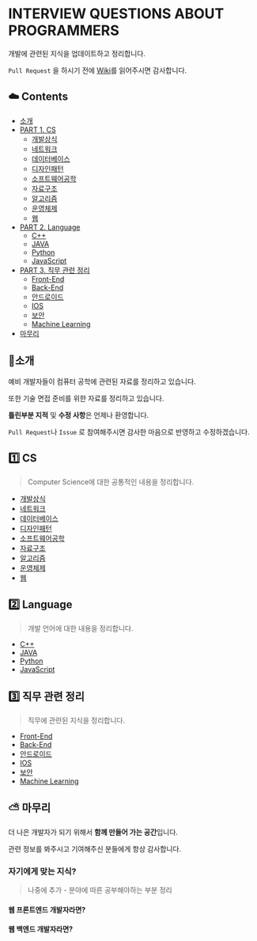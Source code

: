 # INTERVIEW QUESTIONS ABOUT PROGRAMMERS
개발에 관련된 지식을 업데이트하고 정리합니다.



`Pull Request` 을 하시기 전에 [Wiki](https://github.com/KNU-CS-Study/Tech-Interview/wiki)를 읽어주시면 감사합니다.



## :cloud: Contents

* [소개](https://github.com/KNU-CS-Study/Tech-Interview/README.md#소개)
* [PART 1. CS](https://github.com/KNU-CS-Study/Tech-Interview/README.md#CS)
  * [개발상식](./개발상식/README.md)
  * [네트워크](./네트워크/README.md)
  * [데이터베이스](./데이터베이스/README.md)
  * [디자인패턴](./디자인패턴/README.md)
  * [소프트웨어공학](./소프트웨어공학/README.md)
  * [자료구조](./자료구조/README.md)
  * [알고리즘](./알고리즘/README.md)
  * [운영체제](./운영체제/README.md)
  * [웹](./웹/README.md)
* [PART 2. Language](https://github.com/KNU-CS-Study/Tech-Interview/README.md#Language)
  * [C++](./C++/README.md)
  * [JAVA](./JAVA/README.md)
  * [Python](./Python/README.md)
  * [JavaScript](./JavaScript/README.md)
* [PART 3. 직무 관련 정리](https://github.com/KNU-CS-Study/Tech-Interview/README.md#직무-관련-정리)
  * [Front-End](./Front-End/README.md)
  * [Back-End](./Back-End/README.md)
  * [안드로이드](./안드로이드/README.md)
  * [IOS](./IOS/README.md)
  * [보안](./보안/README.md)
  * [Machine Learning](./MachineLearning/README.md)
* [마무리](https://github.com/KNU-CS-Study/Tech-Interview/README.md#마무리)



## :rainbow:소개

예비 개발자들이 컴퓨터 공학에 관련된 자료를 정리하고 있습니다.

또한 기술 면접 준비를 위한 자료를 정리하고 있습니다.

**틀린부분 지적** 및 **수정 사항**은 언제나 환영합니다.

 `Pull Request`나 `Issue` 로 참여해주시면 감사한 마음으로 반영하고 수정하겠습니다.



## :one: CS

> Computer Science에 대한 공통적인 내용을 정리합니다.

* [개발상식](./개발상식/README.md)
* [네트워크](./네트워크/README.md)
* [데이터베이스](./데이터베이스/README.md)
* [디자인패턴](./디자인패턴/READMD.md)
* [소프트웨어공학](./소프트웨어공학/README.md)
* [자료구조](./자료구조/README.md)
* [알고리즘](./알고리즘/README.md)
* [운영체제](./운영체제/README.md)
* [웹](./웹/README.md)



## :two: Language

> 개발 언어에 대한 내용을 정리합니다.

* [C++](./C++/README.md)
* [JAVA](./JAVA/README.md)
* [Python](./Python/README.md)
* [JavaScript](./JavaScript/README.md)



## :three: 직무 관련 정리

> 직무에 관련된 지식을 정리합니다.

* [Front-End](./Front-End/README.md)
* [Back-End](./Back-End/README.md)
* [안드로이드](./안드로이드/README.md)
* [IOS](./IOS/README.md)
* [보안](./보안/README.md)
* [Machine Learning](./MachineLearning/README.md)



## :partly_sunny: 마무리

더 나은 개발자가 되기 위해서 **함께 만들어 가는 공간**입니다.

관련 정보를 봐주시고 기여해주신 분들에게 항상 감사합니다.



### 자기에게 맞는 지식?

> 나중에 추가 - 분야에 따른 공부해야하는 부분 정리

#### 웹 프론트엔드 개발자라면?



#### 웹 백엔드 개발자라면?

